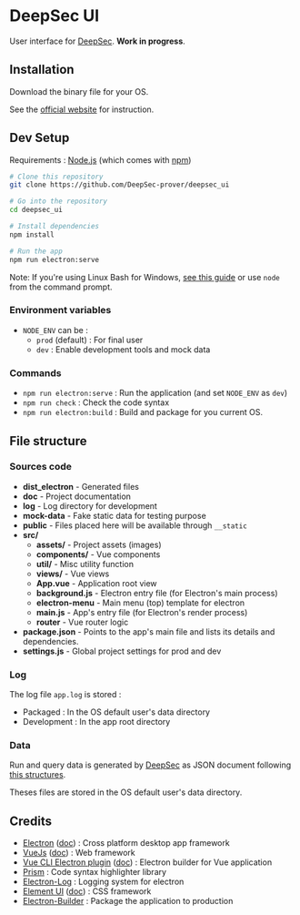 # DeepSec UI

User interface for [DeepSec](https://github.com/DeepSec-prover/deepsec). **Work in progress**.

## Installation

Download the binary file for your OS.

See the [official website](https://deepsec-prover.github.io/alpha#installation-of-deepsec-ui) for instruction.

## Dev Setup

Requirements : [Node.js](https://nodejs.org/en/download/) (which comes with [npm](http://npmjs.com))

```bash
# Clone this repository
git clone https://github.com/DeepSec-prover/deepsec_ui

# Go into the repository
cd deepsec_ui

# Install dependencies
npm install

# Run the app
npm run electron:serve
```

Note: If you're using Linux Bash for Windows, [see this guide](https://www.howtogeek.com/261575/how-to-run-graphical-linux-desktop-applications-from-windows-10s-bash-shell/) or use `node` from the command prompt.

### Environment variables

- `NODE_ENV` can be :
  - `prod` (default) : For final user
  - `dev` : Enable development tools and mock data

### Commands

- `npm run electron:serve` : Run the application (and set `NODE_ENV` as `dev`)
- `npm run check` : Check the code syntax
- `npm run electron:build` : Build and package for you current OS.

## File structure

### Sources code

- __dist_electron__ - Generated files
- __doc__ - Project documentation
- __log__ - Log directory for development
- __mock-data__ - Fake static data for testing purpose
- __public__ - Files placed here will be available through `__static`
- __src/__
  - __assets/__ - Project assets (images)
  - __components/__ - Vue components
  - __util/__ - Misc utility function
  - __views/__ - Vue views
  - __App.vue__ - Application root view
  - __background.js__ - Electron entry file (for Electron's main process)
  - __electron-menu__ - Main menu (top) template for electron
  - __main.js__ - App's entry file (for Electron's render process)
  - __router__ - Vue router logic
- __package.json__ - Points to the app's main file and lists its details and dependencies.
- __settings.js__ - Global project settings for prod and dev

### Log

The log file `app.log` is stored : 
- Packaged : In the OS default user's data directory
- Development : In the app root directory

### Data

Run and query data is generated by [DeepSec](https://github.com/DeepSec-prover/deepsec) as JSON document following [this structures](./doc/structures/index.md).

Theses files are stored in the OS default user's data directory.

## Credits

- [Electron](https://electronjs.org) ([doc](https://electronjs.org/docs)) : Cross platform desktop app framework
- [VueJs](https://vuejs.org) ([doc](https://vuejs.org/v2/api/)) : Web framework
- [Vue CLI Electron plugin](https://nklayman.github.io/vue-cli-plugin-electron-builder/)
([doc](https://nklayman.github.io/vue-cli-plugin-electron-builder/guide/)) : Electron builder for Vue application
- [Prism](https://prismjs.com) : Code syntax highlighter library
- [Electron-Log](https://github.com/megahertz/electron-log) : Logging system for electron
- [Element UI](https://element.eleme.io/#/en-US) ([doc](https://element.eleme.io/#/en-US/component/installation)) : CSS framework
- [Electron-Builder](https://www.electron.build/) : Package the application to production
